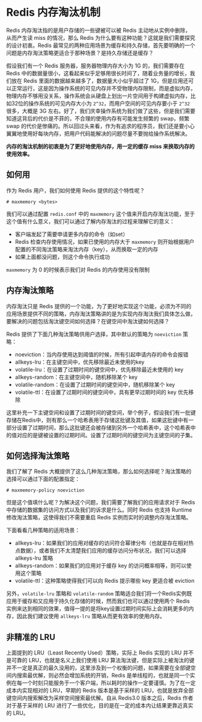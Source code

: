 # Redis 内存淘汰机制

Redis 内存淘汰指的是用户存储的一些键被可以被 Redis 主动地从实例中删除，从而产生读 miss 的情况，那么 Redis 为什么要有这种功能？这就是我们需要探究的设计初衷。Redis 最常见的两种应用场景为缓存和持久存储，首先要明确的一个问题是内存淘汰策略更适合于那种场景？是持久存储还是缓存？

假设我们有一个 Redis 服务器，服务器物理内存大小为 1G 的，我们需要存在 Redis 中的数据量很小，这看起来似乎足够用很长时间了，随着业务量的增长，我们放在 Redis 里面的数据越来越多了，数据量大小似乎超过了 1G，但是应用还可以正常运行，这是因为操作系统的可见内存并不受物理内存限制，而是虚拟内存，物理内存不够用没关系，操作系统会从硬盘上划出一片空间用于构建虚拟内存，比如32位的操作系统的可见内存大小为 `2^32`，而用户空间的可见内存要小于 `2^32` 很多，大概是 3G 左右。好了，我们庆幸操作系统为我们做了这些，但是我们需要知道这背后的代价是不菲的，不合理的使用内存有可能发生频繁的 swap，频繁 swap 的代价是惨痛的。所以回过头来看，作为有追求的程序员，我们还是要小心翼翼地使用好每块内存，把用户代码能解决的问题尽量不要抛给操作系统解决。

**内存的淘汰机制的初衷是为了更好地使用内存，用一定的缓存 miss 来换取内存的使用效率。**

## 如何用

作为 Redis 用户，我们如何使用 Redis 提供的这个特性呢？

```text
# maxmemory <bytes>
```

我们可以通过配置 `redis.conf` 中的 `maxmemory` 这个值来开启内存淘汰功能，至于这个值有什么意义，我们可以通过了解内存淘汰的过程来理解它的意义：

- 客户端发起了需要申请更多内存的命令（如set）
- Redis 检查内存使用情况，如果已使用的内存大于 `maxmemory` 则开始根据用户配置的不同淘汰策略来淘汰内存（key），从而换取一定的内存
- 如果上面都没问题，则这个命令执行成功

`maxmemory` 为 0 的时候表示我们对 Redis 的内存使用没有限制

## 内存淘汰策略

内存淘汰只是 Redis 提供的一个功能，为了更好地实现这个功能，必须为不同的应用场景提供不同的策略，内存淘汰策略讲的是为实现内存淘汰我们具体怎么做，要解决的问题包括淘汰键空间如何选择？在键空间中淘汰键如何选择？

Redis 提供了下面几种淘汰策略供用户选择，其中默认的策略为 `noeviction` 策略：

- noeviction：当内存使用达到阈值的时候，所有引起申请内存的命令会报错
- allkeys-lru：在主键空间中，优先移除最近未使用的key
- volatile-lru：在设置了过期时间的键空间中，优先移除最近未使用的 key
- allkeys-random：在主键空间中，随机移除某个 key
- volatile-random：在设置了过期时间的键空间中，随机移除某个 key
- volatile-ttl：在设置了过期时间的键空间中，具有更早过期时间的 key 优先移除

这里补充一下主键空间和设置了过期时间的键空间，举个例子，假设我们有一批键存储在Redis中，则有那么一个哈希表用于存储这批键及其值，如果这批键中有一部分设置了过期时间，那么这批键还会被存储到另外一个哈希表中，这个哈希表中的值对应的是键被设置的过期时间。设置了过期时间的键空间为主键空间的子集。

## 如何选择淘汰策略

我们了解了 Redis 大概提供了这么几种淘汰策略，那么如何选择呢？淘汰策略的选择可以通过下面的配置指定：

```text
# maxmemory-policy noeviction
```

但是这个值填什么呢？为解决这个问题，我们需要了解我们的应用请求对于 Redis 中存储的数据集的访问方式以及我们的诉求是什么。同时 Redis 也支持 Runtime 修改淘汰策略，这使得我们不需要重启 Redis 实例而实时的调整内存淘汰策略。

下面看看几种策略的适用场景：

- allkeys-lru：如果我们的应用对缓存的访问符合幂律分布（也就是存在相对热点数据），或者我们不太清楚我们应用的缓存访问分布状况，我们可以选择 allkeys-lru 策略
- allkeys-random：如果我们的应用对于缓存 key 的访问概率相等，则可以使用这个策略
- volatile-ttl：这种策略使得我们可以向 Redis 提示哪些 key 更适合被 eviction

另外，`volatile-lru` 策略和 `volatile-random` 策略适合我们将一个Redis实例既应用于缓存和又应用于持久化存储的时候，然而我们也可以通过使用两个 Redis 实例来达到相同的效果，值得一提的是将key设置过期时间实际上会消耗更多的内存，因此我们建议使用 `allkeys-lru` 策略从而更有效率的使用内存。

## 非精准的 LRU

上面提到的 LRU（Least Recently Used）策略，实际上 Redis 实现的 LRU 并不是可靠的 LRU，也就是名义上我们使用 LRU 算法淘汰键，但是实际上被淘汰的键并不一定是真正的最久没用的，这里涉及到一个权衡的问题，如果需要在全部键空间内搜索最优解，则必然会增加系统的开销，Redis 是单线程的，也就是同一个实例在每一个时刻只能服务于一个客户端，所以耗时的操作一定要谨慎。为了在一定成本内实现相对的 LRU，早期的 Redis 版本是基于采样的 LRU，也就是放弃全部键空间内搜索解改为采样空间搜索最优解。自从 Redis3.0 版本之后，Redis 作者对于基于采样的 LRU 进行了一些优化，目的是在一定的成本内让结果更靠近真实的 LRU。
